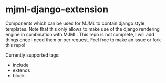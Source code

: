 # mjml-django-extension

Components which can be used for MJML to contain django style templates. Note that this only allows to make use of the django rendering engine in combination with MJML. This repo is not complete, I will add things once I need them or per request. Feel free to make an issue or fork this repo!

Currently supported tags:

* include
* extends
* block
